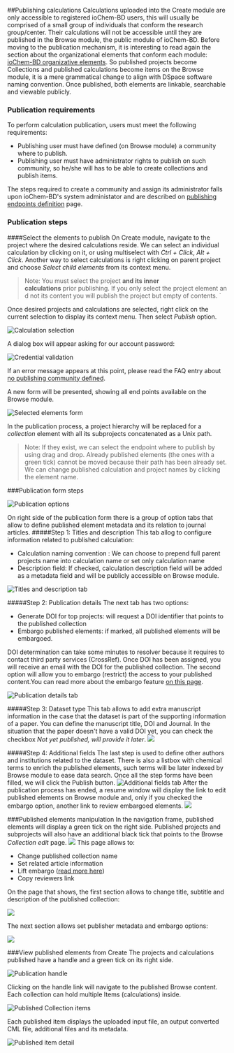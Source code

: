 ##Publishing calculations
Calculations uploaded into the Create module are only accessible to registered ioChem-BD users, this will usually be comprised of a small group of individuals that conform the research group/center. Their calculations will not be accessible until they are published in the Browse module, the public module of ioChem-BD.
Before moving to the publication mechanism, it is interesting to read again the section about the organizational elements that conform each module: [ioChem-BD organizative elements](/platform-introduction.md#modular-architecture).
So published projects become Collections and published calculations become items on the Browse module, it is a mere grammatical change to align with DSpace software naming convention. Once published, both elements are linkable, searchable and viewable publicly.

### Publication requirements
To perform calculation publication, users must meet the following requirements:
   * Publishing user must have defined (on Browse module) a community where to publish.
   * Publishing user must have administrator rights to publish on such community, so he/she will has to be able to create collections and publish items.

The steps required to create a community and assign its administrator falls upon ioChem-BD's system administator and are described on [publishing endpoints definition](/installation/publishing-endpoints-definition.md) page.

### Publication steps
####Select the elements to publish
On Create module, navigate to the project where the desired calculations reside. We can select an individual calculation by clicking on it, or using multiselect with *Ctrl + Click*, *Alt + Click*. Another way to select calculations is right clicking on parent project and choose *Select child elements* from its context menu.

> Note: You must select the project **and its inner calculations** prior publishing. If you only select the project element and not its content you will publish the project but empty of contents. `

Once desired projects and calculations are selected, right click on the current selection to display its context menu. Then select *Publish* option.

![Calculation selection](/images/CreatePublishSelection1.png) 

A dialog box will appear asking for our account password: 

![Credential validation](/images/CreatePublishCredentials.png)

If an error message appears at this point, please read the FAQ entry about [no publishing community defined](/FAQ#nopublishingcommunity).

A new form will be presented, showing all end points available on the Browse module.

![Selected elements form](/images/CreatePublishSetEndpoint1.png)

In the publication process, a project hierarchy will be replaced for a *collection* element with all its subprojects concatenated as a Unix path.

> Note: If they exist, we can select the endpoint where to publish by using drag and drop. Already published elements (the ones with a green tick) cannot be moved because their path has been already set. We can change published calculation and project names by clicking the element name.

###Publication form steps

![Publication options](/images/PublicationOptions.png "wikilink")

On right side of the publication form there is a group of option tabs that allow to define published element metadata and its relation to journal articles.
#####Step 1: Titles and description
This tab allog to configure information related to published calculation:
   * Calculation naming convention : We can choose to prepend full parent projects name into calculation name or set only calculation name
   * Description field: If checked, calculation description field will be added as a metadata field and will be publicly accessible on Browse module.

![Titles and description tab](/images/PublicationOptions1.png) 

#####Step 2: Publication details
The next tab has two options:
   * Generate DOI for top projects: will request a DOI identifier that points to the published collection
   * Embargo published elements: if marked, all published elements will be embargoed.

DOI determination can take some minutes to resolver because it requires to contact third party services (CrossRef). Once DOI has been assigned, you will receive an email with the DOI for the published collection.
The second option will allow you to embargo (restrict) the access to your published content.You can read more about the embargo feature [on this page](/Calculation_embargo "wikilink"). 

![Publication details tab](/images/PublicationOptions2.png)

#####Step 3: Dataset type
This tab allows to add extra manuscript information in the case that the dataset is part of the supporting information of a paper.
You can define the manuscript title, DOI and Journal. In the situation that the paper doesn't have a valid DOI yet, you can check the checkbox *Not yet published, will provide it later*. 
![](/images/PublicationOptions3.png)

#####Step 4: Additional fields
The last step is used to define other authors and institutions related to the dataset. There is also a listbox with chemical terms to enrich the published elements, such terms will be later indexed by Browse module to ease data search.
Once all the step forms have been filled, we will click the Publish button. 
![Additional fields tab](/images/PublicationOptions4.png) 
After the publication process has ended, a resume window will display the link to edit published elements on Browse module and, only if you checked the embargo option, another link to review embargoed elements. 
![](/images/PublicationResume.png) 

<span id="editCollection"></span>
###Published elements manipulation
In the navigation frame, published elements will display a green tick on the right side.
Published projects and subprojects will also have an additional black tick that points to the Browse *Collection edit* page. 
![](/images/EditPublishedElement.png) This page allows to:
   * Change published collection name
   * Set related article information
   * Lift embargo ([read more here](/Calculation_embargo "wikilink"))
   * Copy reviewers link

On the  page that shows, the first section allows to change title, subtitle and description of the published collection:

![](/images/EditCollection.png)

The next section allows set publisher metadata and embargo options:

![](/images/EditCollection2.png)

###View published elements from Create
The projects and calculations published have a handle and a green tick on its right side. 

![Publication handle](/images/CreatePublishHandle.png)

Clicking on the handle link will navigate to the published Browse content. Each collection can hold multiple Items (calculations) inside. 

![Published Collection items](/images/BrowsePublishedElementsDetail.png) 

Each published item displays the uploaded input file, an output converted CML file, additional files and its metadata. 

![Published item detail](/images/BrowsePublishedElementsDetailItem.png "wikilink")